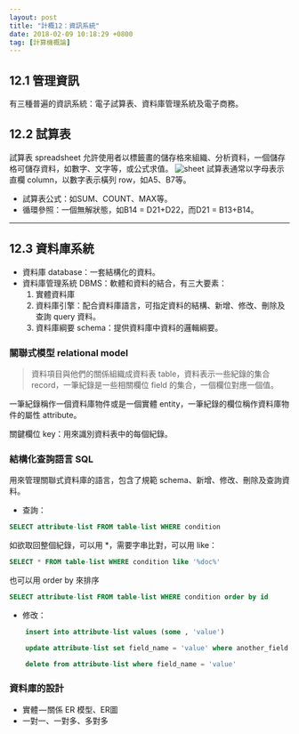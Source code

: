 ```yaml
---
layout: post
title: "計概12：資訊系統"
date: 2018-02-09 10:18:29 +0800
tag: [計算機概論]
---
```

## 12.1 管理資訊
有三種普遍的資訊系統：電子試算表、資料庫管理系統及電子商務。

## 12.2 試算表
試算表 spreadsheet 允許使用者以標籤畫的儲存格來組織、分析資料，一個儲存格可儲存資料，如數字、文字等，或公式求值。
![sheet](https://i.imgur.com/CI28UOQ.jpg "試算表範例")
試算表通常以字母表示直欄 column，以數字表示橫列 row，如A5、B7等。

- 試算表公式：如SUM、COUNT、MAX等。
- 循環參照：一個無解狀態，如B14 = D21+D22，而D21 = B13+B14。

<!-- more -->

---
## 12.3 資料庫系統
- 資料庫 database：一套結構化的資料。
- 資料庫管理系統 DBMS：軟體和資料的結合，有三大要素：
	1. 實體資料庫
	2. 資料庫引擎：配合資料庫語言，可指定資料的結構、新增、修改、刪除及查詢 query 資料。
	3. 資料庫綱要 schema：提供資料庫中資料的邏輯綱要。

### 關聯式模型 relational model
>資料項目與他們的關係組織成資料表 table，資料表示一些紀錄的集合 record，一筆紀錄是一些相關欄位 field 的集合，一個欄位對應一個值。

一筆紀錄稱作一個資料庫物件或是一個實體 entity，一筆紀錄的欄位稱作資料庫物件的屬性 attribute。

關鍵欄位 key：用來識別資料表中的每個紀錄。

### 結構化查詢語言 SQL
用來管理關聯式資料庫的語言，包含了規範 schema、新增、修改、刪除及查詢資料。

- 查詢：

```sql
SELECT attribute-list FROM table-list WHERE condition
```
如欲取回整個紀錄，可以用 *，需要字串比對，可以用 like：

```sql
SELECT * FROM table-list WHERE condition like '%doc%'
```
也可以用 order by 來排序

```sql
SELECT attribute-list FROM table-list WHERE condition order by id
```

- 修改：

```sql insert 插入
	insert into attribute-list values (some , 'value')
```

```sql update 更新
	update attribute-list set field_name = 'value' where another_field = 'value2'
```

```sql delete 刪除
	delete from attribute-list where field_name = 'value'
```
### 資料庫的設計
- 實體 — 關係 ER 模型、ER圖
- 一對一、一對多、多對多